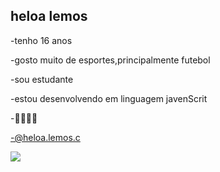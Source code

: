 ## heloa lemos ##
-tenho 16 anos 

-gosto muito de esportes,principalmente futebol

-sou estudante

-estou desenvolvendo em linguagem javenScrit

-🥇👱‍♀️💸

-@heloa.lemos.c







![](https://media1.tenor.com/m/oN31wv4z4tQAAAAC/captain-america-avengers-endgame.gif)

